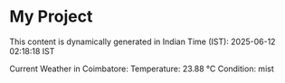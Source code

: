 # My Project

This content is dynamically generated in Indian Time (IST): 2025-06-12 02:18:18 IST


Current Weather in Coimbatore:
Temperature: 23.88 °C
Condition: mist
